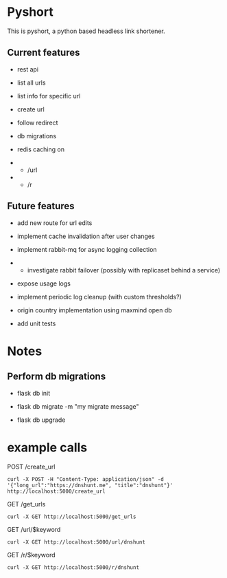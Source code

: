# Pyshort

This is pyshort, a python based headless link shortener.

  
  
  

## Current features

  

- rest api

- list all urls

- list info for specific url

- create url

- follow redirect

- db migrations

- redis caching on 
- - /url 
- - /r
  
## Future features

- add new route for url edits

- implement cache invalidation after user changes

- implement rabbit-mq for async logging collection
- - investigate rabbit failover (possibly with replicaset behind a service)

- expose usage logs

- implement periodic log cleanup (with custom thresholds?)

- origin country implementation using maxmind open db

- add unit tests




# Notes


## Perform db migrations

- flask db init

- flask db migrate -m "my migrate message"

- flask db upgrade


  

# example calls

POST /create_url

    curl -X POST -H "Content-Type: application/json" -d '{"long_url":"https://dnshunt.me", "title":"dnshunt"}' http://localhost:5000/create_url


GET /get_urls

    curl -X GET http://localhost:5000/get_urls

GET /url/$keyword

    curl -X GET http://localhost:5000/url/dnshunt

GET /r/$keyword

    curl -X GET http://localhost:5000/r/dnshunt
